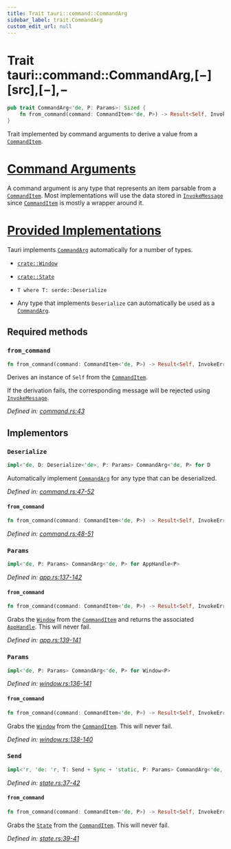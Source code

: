 ```yaml
---
title: Trait tauri::command::CommandArg
sidebar_label: trait.CommandArg
custom_edit_url: null
---
```


# Trait tauri::command::CommandArg,\[−]\[src],\[−],−

```rs
pub trait CommandArg<'de, P: Params>: Sized {
    fn from_command(command: CommandItem<'de, P>) -> Result<Self, InvokeError>;
}
```

Trait implemented by command arguments to derive a value from a [`CommandItem`](/docs/api/rust/tauri/../../tauri/command/struct.CommandItem "CommandItem").

# [Command Arguments](/docs/api/rust/tauri/about:blank#command-arguments)

A command argument is any type that represents an item parsable from a [`CommandItem`](/docs/api/rust/tauri/../../tauri/command/struct.CommandItem "CommandItem"). Most implementations will use the data stored in [`InvokeMessage`](/docs/api/rust/tauri/../../tauri/struct.InvokeMessage "InvokeMessage") since [`CommandItem`](/docs/api/rust/tauri/../../tauri/command/struct.CommandItem "CommandItem") is mostly a wrapper around it.

# [Provided Implementations](/docs/api/rust/tauri/about:blank#provided-implementations)

Tauri implements [`CommandArg`](/docs/api/rust/tauri/../../tauri/command/trait.CommandArg "CommandArg") automatically for a number of types.

-   [`crate::Window`](/docs/api/rust/tauri/../../tauri/window/struct.Window "crate::Window")

-   [`crate::State`](/docs/api/rust/tauri/../../tauri/struct.State "crate::State")

-   `T where T: serde::Deserialize`

-   Any type that implements `Deserialize` can automatically be used as a [`CommandArg`](/docs/api/rust/tauri/../../tauri/command/trait.CommandArg "CommandArg").

## Required methods

### `from_command`

```rs
fn from_command(command: CommandItem<'de, P>) -> Result<Self, InvokeError>
```

Derives an instance of `Self` from the [`CommandItem`](/docs/api/rust/tauri/../../tauri/command/struct.CommandItem "CommandItem").

If the derivation fails, the corresponding message will be rejected using [`InvokeMessage`](/docs/api/rust/tauri/../../tauri/struct.InvokeMessage#reject "InvokeMessage").

_Defined in: [command.rs:43](https://github.com/https://blob/2a65ac1/core/tauri/src/../command.rs#L43)_

## Implementors

### `Deserialize`

```rs
impl<'de, D: Deserialize<'de>, P: Params> CommandArg<'de, P> for D
```

Automatically implement [`CommandArg`](/docs/api/rust/tauri/../../tauri/command/trait.CommandArg "CommandArg") for any type that can be deserialized.

_Defined in: [command.rs:47-52](https://github.com/https://blob/2a65ac1/core/tauri/src/../command.rs#L47-52)_

#### `from_command`

```rs
fn from_command(command: CommandItem<'de, P>) -> Result<Self, InvokeError>
```

_Defined in: [command.rs:48-51](https://github.com/https://blob/2a65ac1/core/tauri/src/../command.rs#L48-51)_

### `Params`

```rs
impl<'de, P: Params> CommandArg<'de, P> for AppHandle<P>
```

_Defined in: [app.rs:137-142](https://github.com/https://blob/2a65ac1/core/tauri/src/../app.rs#L137-142)_

#### `from_command`

```rs
fn from_command(command: CommandItem<'de, P>) -> Result<Self, InvokeError>
```

Grabs the [`Window`](/docs/api/rust/tauri/../../tauri/window/struct.Window "Window") from the [`CommandItem`](/docs/api/rust/tauri/../../tauri/command/struct.CommandItem "CommandItem") and returns the associated [`AppHandle`](/docs/api/rust/tauri/../../tauri/struct.AppHandle "AppHandle"). This will never fail.

_Defined in: [app.rs:139-141](https://github.com/https://blob/2a65ac1/core/tauri/src/../app.rs#L139-141)_

### `Params`

```rs
impl<'de, P: Params> CommandArg<'de, P> for Window<P>
```

_Defined in: [window.rs:136-141](https://github.com/https://blob/2a65ac1/core/tauri/src/../window.rs#L136-141)_

#### `from_command`

```rs
fn from_command(command: CommandItem<'de, P>) -> Result<Self, InvokeError>
```

Grabs the [`Window`](/docs/api/rust/tauri/../../tauri/window/struct.Window "Window") from the [`CommandItem`](/docs/api/rust/tauri/../../tauri/command/struct.CommandItem "CommandItem"). This will never fail.

_Defined in: [window.rs:138-140](https://github.com/https://blob/2a65ac1/core/tauri/src/../window.rs#L138-140)_

### `Send`

```rs
impl<'r, 'de: 'r, T: Send + Sync + 'static, P: Params> CommandArg<'de, P> for State<'r, T>
```

_Defined in: [state.rs:37-42](https://github.com/https://blob/2a65ac1/core/tauri/src/../state.rs#L37-42)_

#### `from_command`

```rs
fn from_command(command: CommandItem<'de, P>) -> Result<Self, InvokeError>
```

Grabs the [`State`](/docs/api/rust/tauri/../../tauri/struct.State "State") from the [`CommandItem`](/docs/api/rust/tauri/../../tauri/command/struct.CommandItem "CommandItem"). This will never fail.

_Defined in: [state.rs:39-41](https://github.com/https://blob/2a65ac1/core/tauri/src/../state.rs#L39-41)_
